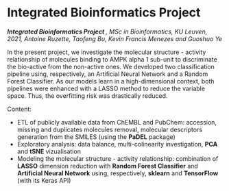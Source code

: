 # Integrated Bioinformatics Project
<i> <b> Integrated Bioinformatics Project </b>, MSc in Bioinformatics, KU Leuven, 2021, Antoine Ruzette, Taofeng Bu, Kevin Francis Menezes and Guoshuo Ye </i>

In the present project, we investigate the molecular structure - activity relationship of molecules binding to AMPK alpha 1 sub-unit to discriminate the bio-active from the non-active ones. We developed two classification pipeline using, respectively, an Artificial Neural Network and a Random Forest Classifier. As our models learn in a high-dimensional context, both pipelines were enhanced with a LASSO method to reduce the variable space. Thus, the overfitting risk was drastically reduced.  


Content: 

- ETL of publicly available data from ChEMBL and PubChem: accession, missing and duplicates molecules removal, molecular descriptors generation from the SMILES (using the **PaDEL** package)
- Exploratory analysis: data balance, multi-colinearity investigation, **PCA** and **tSNE** vizualisation
- Modeling the molecular structure - activity relationship: combination of **LASSO** dimension reduction with **Random Forest Classifier** and **Artificial Neural Network** using, respectively, **sklearn** and **TensorFlow** (with its Keras API) 
